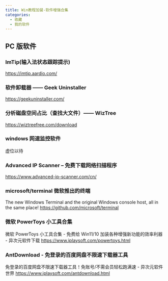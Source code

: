 ```yaml
---
title: Win教程加餐-软件增强合集
categories:
  - 收藏
  - 我的软件
---
```


## PC 版软件

### ImTip(输入法状态跟踪提示)

<https://imtip.aardio.com/>

### 软件卸载器 —— Geek Uninstaller

<https://geekuninstaller.com/>

### 分析磁盘空间占比（查找大文件）—— WizTree

<https://wiztreefree.com/download>

### windows 网速监控软件

虚位以待

### Advanced IP Scanner – 免费下载网络扫描程序

<https://www.advanced-ip-scanner.com/cn/>

### microsoft/terminal 微软推出的终端

The new Windows Terminal and the original Windows console host, all in the same place!
<https://github.com/microsoft/terminal>

### 微软 PowerToys 小工具合集

微软 PowerToys 小工具合集 - 免费给 Win11/10 加装各种增强新功能的效率利器 - 异次元软件下载
<https://www.iplaysoft.com/powertoys.html>

### AntDownload - 免登录的百度网盘不限速下载器工具

免登录的百度网盘不限速下载器工具！免账号/不需会员轻松跑满速 - 异次元软件世界
<https://www.iplaysoft.com/antdownload.html>
